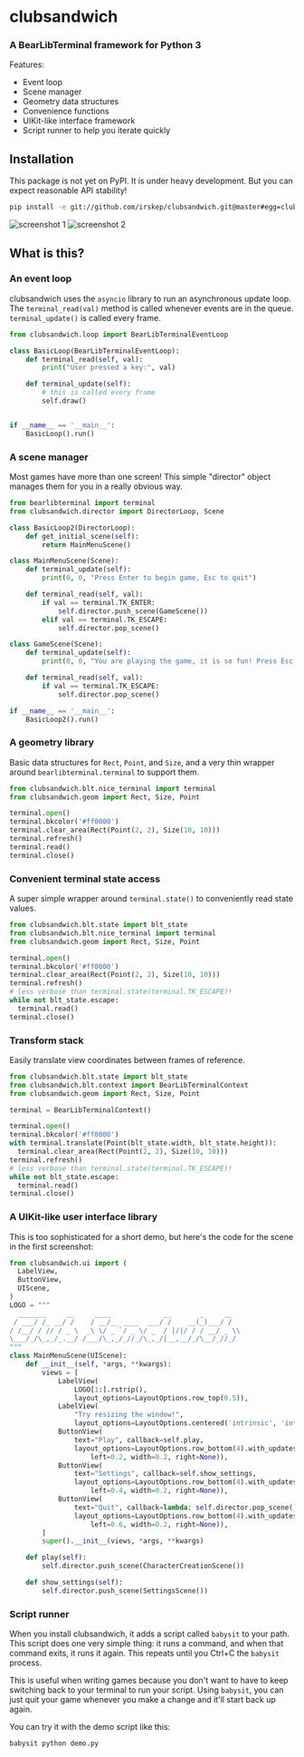 # clubsandwich
### A BearLibTerminal framework for Python 3

Features:

* Event loop
* Scene manager
* Geometry data structures
* Convenience functions
* UIKit-like interface framework
* Script runner to help you iterate quickly

## Installation

This package is not yet on PyPI. It is under heavy development. But you can
expect reasonable API stability!

```sh
pip install -e git://github.com/irskep/clubsandwich.git@master#egg=clubsandwich
```

![screenshot 1](readme_images/screenshot1.png)
![screenshot 2](readme_images/screenshot2.png)

## What is this?

### An event loop

clubsandwich uses the `asyncio` library to run an asynchronous update loop.
The `terminal_read(val)` method is called whenever events are in the queue.
`terminal_update()` is called every frame.

```py
from clubsandwich.loop import BearLibTerminalEventLoop

class BasicLoop(BearLibTerminalEventLoop):
    def terminal_read(self, val):
        print("User pressed a key:", val)

    def terminal_update(self):
        # this is called every frame
        self.draw()


if __name__ == '__main__':
    BasicLoop().run()
```

### A scene manager

Most games have more than one screen! This simple "director" object manages
them for you in a really obvious way.

```py
from bearlibterminal import terminal
from clubsandwich.director import DirectorLoop, Scene

class BasicLoop2(DirectorLoop):
    def get_initial_scene(self):
        return MainMenuScene()

class MainMenuScene(Scene):
    def terminal_update(self):
        print(0, 0, "Press Enter to begin game, Esc to quit")

    def terminal_read(self, val):
        if val == terminal.TK_ENTER:
            self.director.push_scene(GameScene())
        elif val == terminal.TK_ESCAPE:
            self.director.pop_scene()

class GameScene(Scene):
    def terminal_update(self):
        print(0, 0, "You are playing the game, it is so fun! Press Esc to stop.")

    def terminal_read(self, val):
        if val == terminal.TK_ESCAPE:
            self.director.pop_scene()

if __name__ == '__main__':
    BasicLoop2().run()
```

### A geometry library

Basic data structures for `Rect`, `Point`, and `Size`, and a very thin wrapper
around `bearlibterminal.terminal` to support them.

```py
from clubsandwich.blt.nice_terminal import terminal
from clubsandwich.geom import Rect, Size, Point

terminal.open()
terminal.bkcolor('#ff0000')
terminal.clear_area(Rect(Point(2, 2), Size(10, 10)))
terminal.refresh()
terminal.read()
terminal.close()
```

### Convenient terminal state access

A super simple wrapper around `terminal.state()` to conveniently read state
values.

```py
from clubsandwich.blt.state import blt_state
from clubsandwich.blt.nice_terminal import terminal
from clubsandwich.geom import Rect, Size, Point

terminal.open()
terminal.bkcolor('#ff0000')
terminal.clear_area(Rect(Point(2, 2), Size(10, 10)))
terminal.refresh()
# less verbose than terminal.state(terminal.TK_ESCAPE)!
while not blt_state.escape:
  terminal.read()
terminal.close()
```

### Transform stack

Easily translate view coordinates between frames of reference.

```py
from clubsandwich.blt.state import blt_state
from clubsandwich.blt.context import BearLibTerminalContext
from clubsandwich.geom import Rect, Size, Point

terminal = BearLibTerminalContext()

terminal.open()
terminal.bkcolor('#ff0000')
with terminal.translate(Point(blt_state.width, blt_state.height)):
  terminal.clear_area(Rect(Point(2, 2), Size(10, 10)))
terminal.refresh()
# less verbose than terminal.state(terminal.TK_ESCAPE)!
while not blt_state.escape:
  terminal.read()
terminal.close()
```

### A UIKit-like user interface library

This is too sophisticated for a short demo, but here's the code for the scene
in the first screenshot:

```py
from clubsandwich.ui import (
  LabelView,
  ButtonView,
  UIScene,
)
LOGO = """
  _______     __     ____             __       _     __ 
 / ___/ /_ __/ /    / __/__ ____  ___/ /    __(_)___/ / 
/ /__/ / // / _ \  _\ \/ _ `/ _ \/ _  / |/|/ / / __/ _ \\
\___/_/\_,_/_.__/ /___/\_,_/_//_/\_,_/|__,__/_/\__/_//_/
"""
class MainMenuScene(UIScene):
    def __init__(self, *args, **kwargs):
        views = [
            LabelView(
                LOGO[1:].rstrip(),
                layout_options=LayoutOptions.row_top(0.5)),
            LabelView(
                "Try resizing the window!",
                layout_options=LayoutOptions.centered('intrinsic', 'intrinsic')),
            ButtonView(
                text="Play", callback=self.play,
                layout_options=LayoutOptions.row_bottom(4).with_updates(
                    left=0.2, width=0.2, right=None)),
            ButtonView(
                text="Settings", callback=self.show_settings,
                layout_options=LayoutOptions.row_bottom(4).with_updates(
                    left=0.4, width=0.2, right=None)),
            ButtonView(
                text="Quit", callback=lambda: self.director.pop_scene(),
                layout_options=LayoutOptions.row_bottom(4).with_updates(
                    left=0.6, width=0.2, right=None)),
        ]
        super().__init__(views, *args, **kwargs)

    def play(self):
        self.director.push_scene(CharacterCreationScene())

    def show_settings(self):
        self.director.push_scene(SettingsScene())
```

### Script runner

When you install clubsandwich, it adds a script called `babysit` to your path.
This script does one very simple thing: it runs a command, and when that
command exits, it runs it again. This repeats until you Ctrl+C the `babysit`
process.

This is useful when writing games because you don't want to have to keep
switching back to your terminal to run your script. Using `babysit`, you can
just quit your game whenever you make a change and it'll start back up again.

You can try it with the demo script like this:

```py
babysit python demo.py
```